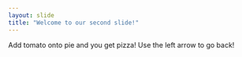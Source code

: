 ```yaml
---
layout: slide
title: "Welcome to our second slide!"
---
```

Add tomato onto pie and you get pizza!
Use the left arrow to go back!
